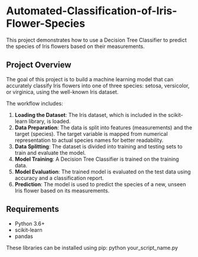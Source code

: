 # Automated-Classification-of-Iris-Flower-Species



This project demonstrates how to use a Decision Tree Classifier to predict the species of Iris flowers based on their measurements.

## Project Overview

The goal of this project is to build a machine learning model that can accurately classify Iris flowers into one of three species: setosa, versicolor, or virginica, using the well-known Iris dataset.

The workflow includes:

1.  **Loading the Dataset**: The Iris dataset, which is included in the scikit-learn library, is loaded.
2.  **Data Preparation**: The data is split into features (measurements) and the target (species). The target variable is mapped from numerical representation to actual species names for better readability.
3.  **Data Splitting**: The dataset is divided into training and testing sets to train and evaluate the model.
4.  **Model Training**: A Decision Tree Classifier is trained on the training data.
5.  **Model Evaluation**: The trained model is evaluated on the test data using accuracy and a classification report.
6.  **Prediction**: The model is used to predict the species of a new, unseen Iris flower based on its measurements.

## Requirements

*   Python 3.6+
*   scikit-learn
*   pandas

These libraries can be installed using pip:
python your_script_name.py
